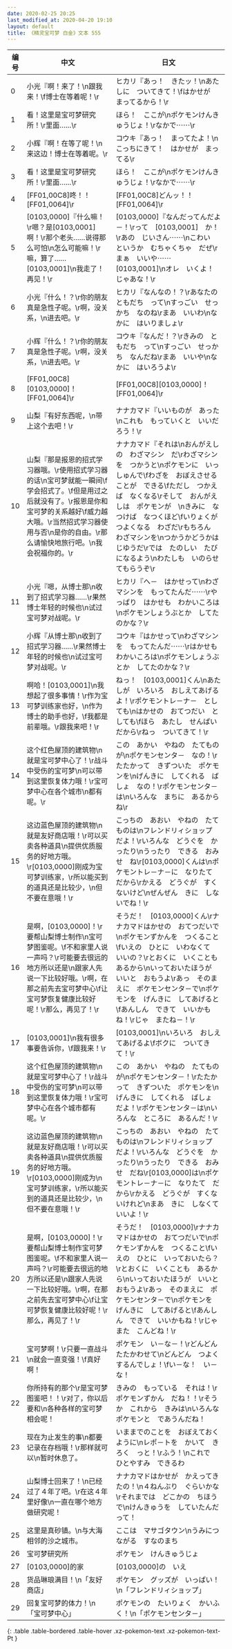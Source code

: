 ```yaml
---
date: 2020-02-25 20:25
last_modified_at: 2020-04-20 19:10
layout: default
title: 《精灵宝可梦 白金》文本 555
---
```

| 编号 | 中文 | 日文 |
| ---- | ---- | ---- |
| 0 | 小光『啊！来了！\n跟我来！\f博士在等着呢！\r | ヒカリ『あっ！　きたッ！\nあたしに　ついてきて！\fはかせが　まってるから！\r |
| 1 | 看！这里是宝可梦研究所！\r里面……\r | ほら！　ここが\nポケモンけんきゅうじょ！\rなかで⋯⋯\r |
| 2 | 小辉『啊！在等了呢！\n来这边！博士在等着呢。\r | コウキ『あっ！　まってたよ！\nこっちにきて！　はかせが　まってる\r |
| 3 | 看！这里是宝可梦研究所！\r里面……\r | ほら！　ここが\nポケモンけんきゅうじょ！\rなかで⋯⋯\r |
| 4 | [FF01,00C8]咚！！[FF01,0064]\r | [FF01,00C8]どんッ！！[FF01,0064]\r |
| 5 | [0103,0000]『什么嘛！\r嗯？是[0103,0001]啊！\r那个老头……说得那么可怕\n怎么可能嘛！\r嘛，算了……[0103,0001]\n我走了！再见！\r | [0103,0000]『なんだってんだよ－！\rって　[0103,0001]　か！\rあの　じいさん⋯⋯\nこわい　というか　むちゃくちゃ　だぜ\rまぁ　いいや⋯⋯　[0103,0001]\nオレ　いくよ！　じゃあな！\r |
| 6 | 小光『什么！？\r你的朋友真是急性子呢。\r啊，没关系，\n进去吧。\r | ヒカリ『なんなの！？\rあなたの　ともだち　って\nすっごい　せっかち　なのね\rまあ　いいわ\nなかに　はいりましょ\r |
| 7 | 小辉『什么！？\r你的朋友真是急性子呢。\r啊，没关系，\n进去吧。\r | コウキ『なんだ！？\rきみの　ともだち　って\nすっごい　せっかち　なんだね\rまあ　いいや\nなかに　はいろうよ\r |
| 8 | [FF01,00C8][0103,0000]！[FF01,0064]\r | [FF01,00C8][0103,0000]！[FF01,0064]\r |
| 9 | 山梨『有好东西呢，\n带上这个去吧！\r | ナナカマド『いいものが　あった\nこれも　もっていくと　いいだろう！\r |
| 10 | 山梨『那是报恩的招式学习器哦。\r使用招式学习器的话\n宝可梦就能一瞬间\f学会招式了。\f但是用过之后就没有了。\r报恩是你和宝可梦的关系越好\f威力越大哦。\r当然招式学习器使用与否\n是你的自由。\r那么请愉快地旅行吧。\n我会祝福你的。\r | ナナカマド『それは\nおんがえしの　わざマシン　だ\rわざマシンを　つかうと\nポケモンに　いっしゅんで\fわざを　おぼえさせることが　できる\fただし　つかえば　なくなる\rそして　おんがえしは　ポケモンが　\nきみに　なつけば　なつくほど\fいりょくが　つよくなる　わざだ\rもちろん　わざマシンを\nつかうかどうかは　じゆうだ\rでは　たのしい　たびになるよう\nわたしも　いのらせてもらうぞ\r |
| 11 | 小光『嗯，从博士那\n收到了招式学习器……\r果然博士年轻的时候也\n试过宝可梦对战呢。\r | ヒカリ『へ－　はかせって\nわざマシンを　もってたんだ⋯⋯\rやっぱり　はかせも　わかいころは\nポケモンしょうぶとか　してたのかな？\r |
| 12 | 小辉『从博士那\n收到了招式学习器……\r果然博士年轻的时候也\n试过宝可梦对战呢。\r | コウキ『はかせって\nわざマシンを　もってたんだ⋯⋯\rはかせも　わかいころは\nポケモンしょうぶとか　してたのかな？\r |
| 13 | 啊哈！[0103,0001]\n我想起了很多事情！\r作为宝可梦训练家也好，\n作为博士的助手也好，\f我都是前辈哦。\r跟我来吧！\r | ねっ！　[0103,0001]くん\nあたしが　いろいろ　おしえてあげるよ！\rポケモントレ－ナ－　としても\nはかせの　おてつだい　としても\fほら　あたし　せんぱい　だから\rねっ　ついてきて！\r |
| 14 | 这个红色屋顶的建筑物\n就是宝可梦中心了！\r战斗中受伤的宝可梦\n可以带到这里恢复体力哦！\r宝可梦中心在各个城市\n都有呢。\r | この　あかい　やねの　たてものが\nポケモンセンタ－　なの！\rたたかって　きずついた　ポケモンを\nげんきに　してくれる　ばしょ　なの！\rポケモンセンタ－は\nいろんな　まちに　あるからね\r |
| 15 | 这边蓝色屋顶的建筑物\n就是友好商店哦！\r可以买卖各种道具\n提供优质服务的好地方哦。\r[0103,0000]刚成为宝可梦训练家，\r所以能买到的道具还是比较少，\n但不要在意哦！\r | こっちの　あおい　やねの　たてものは\nフレンドリィショップ　だよ！\rいろんな　どうぐを　かったり\nうったり　できる　おみせ　ね\r[0103,0000]くんは\nポケモントレ－ナ－に　なりたて　だから\rかえる　どうぐが　すくないけど\nぜんぜん　きに　しないでね！\r |
| 16 | 是啊，[0103,0000]！\r要帮山梨博士制作\n宝可梦图鉴呢。\f不和家里人说一声吗？\r可能要去很远的地方所以还是\n跟家人先说一下比较好哦。\r啊，在那之前先去宝可梦中心\f让宝可梦恢复健康比较好呢！\r那么，再见了！\r | そうだ！　[0103,0000]くん\rナナカマドはかせの　おてつだいで\nポケモンずかんを　つくること\fいえの　ひとに　いわなくて　いいの？\rとおくに　いくことも　あるから\nいっておいたほうが　いいと　おもうよ\rあっ　そのまえに　ポケモンセンタ－で\nポケモンを　げんきに　してあげると\fあんしん　できて　いいかもね！\rじゃ　またね－！\r |
| 17 | [0103,0001]\n我有很多事要告诉你，\f跟我来！\r | [0103,0001]\nいろいろ　おしえてあげるよ\fボクに　ついてきて！\r |
| 18 | 这个红色屋顶的建筑物\n就是宝可梦中心了！\r战斗中受伤的宝可梦\n可以带到这里恢复体力哦！\r宝可梦中心在各个城市都有呢。\r | この　あかい　やねの　たてものが\nポケモンセンタ－！\rたたかって　きずついた　ポケモンを\nげんきに　してくれる　ばしょ　だよ！\rポケモンセンタ－は\nいろんな　ところに　あるんだ！\r |
| 19 | 这边蓝色屋顶的建筑物\n就是友好商店哦！\r可以买卖各种道具\n提供优质服务的好地方哦。\r[0103,0000]刚成为\n宝可梦训练家，\r所以能买到的道具还是比较少，\n但不要在意哦！\r | こっちの　あおい　やねの　たてものは\nフレンドリィショップ　だよ！\rいろんな　どうぐを　かったり\nうったり　できる　おみせ　だね\r[0103,0000]は\nポケモントレ－ナ－に　なりたて　だから\rかえる　どうぐが　すくないけれど\nまあ　きに　しなくていいよ！\r |
| 20 | 是啊，[0103,0000]！\r要帮山梨博士制作宝可梦图鉴呢。\f不和家里人说一声吗？\r可能要去很远的地方所以还是\n跟家人先说一下比较好哦。\r啊，在那之前先去宝可梦中心\f让宝可梦恢复健康比较好呢！\r那么，再见了！\r | そうだ！　[0103,0000]\rナナカマドはかせの　おてつだいで\nポケモンずかんを　つくること\fいえの　ひとに　いっておいたら？\rとおくに　いくことも　あるから\nいっておいたほうが　いいと　おもうよ\rあっ　そのまえに　ポケモンセンタ－で\nポケモンを　げんきに　してあげると\fあんしん　できて　いいかもね！\rじゃ　また　こんどね！\r |
| 21 | 宝可梦啊！\r只要一直战斗\n就会一直变强！\f真好啊！ | ポケモン　い－な－！\rどんどん　たたかわせて\nどんどん　つよくするんでしょ！\fい－な！　い－な！ |
| 22 | 你所持有的那个\r是宝可梦图鉴吧！！\r对了，你以后要和\n各种各样的宝可梦相会呢！ | きみの　もっている　それは！\rポケモンずかん　だね！！\rそうか　これから　きみは\nいろんな　ポケモンと　であうんだね！ |
| 23 | 现在为止发生的事\n都要记录在存档哦！\r那样就可以\n暂时休息了。 | いままでのことを　おぼえておくように\nレポ－トを　かいて　きろく　っと！\rふう！\nこれで　ひとやすみ　できるわ |
| 24 | 山梨博士回来了！\n已经过了４年了吧。\r在这４年里好像\n一直在哪个地方做研究呢！ | ナナカマドはかせが　かえってきたの！\n４ねんぶり　ぐらいかな\rそれまでは　どこかの　ちほうで\nけんきゅうを　していたんだって！ |
| 25 | 这里是真砂镇。\n与大海相邻的沙之城市。 | ここは　マサゴタウン\nうみにつながる　すなのまち |
| 26 | 宝可梦研究所 | ポケモン　けんきゅうじょ |
| 27 | [0103,0000]的家 | [0103,0000]の　いえ |
| 28 | 货品琳琅满目！\n「友好商店」 | ポケモン　グッズが　いっぱい！\n「フレンドリィショップ」 |
| 29 | 回复宝可梦的体力！\n「宝可梦中心」 | ポケモンの　たいりょく　かいふく！\n「ポケモンセンタ－」 |
{: .table .table-bordered .table-hover .xz-pokemon-text .xz-pokemon-text-Pt }